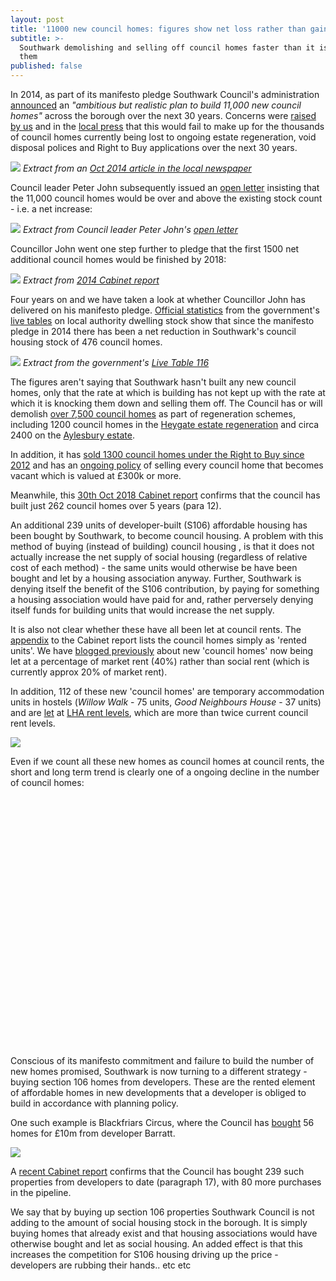 ```yaml
---
layout: post
title: '11000 new council homes: figures show net loss rather than gain'
subtitle: >-
  Southwark demolishing and selling off council homes faster than it is building
  them
published: false
---
```

In 2014, as part of its manifesto pledge Southwark Council's administration [announced](http://www.southwarklabour.co.uk/latest-news/southwark/news.aspx?p=102262) an _"ambitious but realistic plan to build 11,000 new council homes"_ across the borough over the next 30 years. Concerns were [raised by us](http://35percent.org/the-southwark-clearances) and in the [local press](https://crappistmartin.github.io/images/SNHeygateOverage.pdf) that this would fail to make up for the thousands of council homes currently being lost to ongoing estate regeneration, void disposal polices and Right to Buy applications over the next 30 years.

![](https://crappistmartin.github.io/images/SN1100homes.png)
*Extract from an [Oct 2014 article in the local newspaper](https://crappistmartin.github.io/images/SNHeygateOverage.pdf)*

Council leader Peter John subsequently issued an [open letter](http://35percent.org/img/pj11000councilhomesletter.pdf) insisting that the 11,000 council homes would be over and above the existing stock count - i.e. a net increase:

![](http://35percent.org/img/pj11000councilhomesletter.png)
*Extract from Council leader Peter John's [open letter](http://35percent.org/img/pj11000councilhomesletter.pdf)*

Councillor John went one step further to pledge that the first 1500 net additional council homes would be finished by 2018:

![](http://35percent.org/img/1500councilhomes.png)
*Extract from [2014 Cabinet report](http://moderngov.southwark.gov.uk/documents/s47488/Report%20Long%20term%20plans%20for%20the%20delivery%20of%20new%20council%20homes.pdf)*

Four years on and we have taken a look at whether Councillor John has delivered on his manifesto pledge. [Official statistics](https://www.gov.uk/government/uploads/system/uploads/attachment_data/file/674346/LT_116.xlsx) from the government's [live tables](https://www.gov.uk/government/statistical-data-sets/live-tables-on-dwelling-stock-including-vacants) on local authority dwelling stock show that since the manifesto pledge in 2014 there has been a net reduction in Southwark's council housing stock of 476 council homes.

![](http://35percent.org/img/livetableextract.png)
*Extract from the government's [Live Table 116](https://www.gov.uk/government/uploads/system/uploads/attachment_data/file/674346/LT_116.xlsx)*

The figures aren't saying that Southwark hasn't built any new council homes, only that the rate at which is building has not kept up with the rate at which it is knocking them down and selling them off. The Council has or will demolish [over 7,500 council homes](http://35percent.org/the-southwark-clearances/) as part of regeneration schemes, including  1200 council homes in the [Heygate estate regeneration](http://35percent.org/heygate-regeneration-faq/) and circa 2400 on the  [Aylesbury estate](http://35percent.org/aylesbury-estate/).

In addition, it has [sold 1300 council homes under the Right to Buy since 2012](https://www.insidehousing.co.uk/comment/comment/how-we-will-attempt-to-restrict-high-rents-on-right-to-buy-re-lets-58865) and has an [ongoing policy](http://35percent.org/the-southwark-clearances/#void-disposal-policy) of selling every council home that becomes vacant which is valued at £300k or more.

Meanwhile, this [30th Oct 2018 Cabinet report](http://moderngov.southwark.gov.uk/documents/s78248/Report%20New%20Homes%20Programme%20Delivery%20Model%20Review%202018.pdf) confirms that the council has built just 262 council homes over 5 years (para 12).  

An additional 239 units of developer-built (S106) affordable housing has been bought by Southwark, to become council housing. A problem with this method of buying (instead of building) council housing , is that it does not actually increase the net supply of social housing (regardless of relative cost of each method) - the same units would otherwise be have been bought and let by a housing association anyway.  Further, Southwark is denying itself the benefit of the S106 contribution, by paying for something a housing association would have paid for and, rather perversely denying itself funds for building units that would increase the net supply.

It is also not clear whether these have all been let at council rents. The [appendix](http://moderngov.southwark.gov.uk/documents/s78251/Appendix%202%20Map%20showing%20approved%20schemes.pdf) to the Cabinet report lists the council homes simply as 'rented units'. We have [blogged previously](http://35percent.org/2017-04-29-blackfriars-affordable-housing-circus/#10m-wasted-and-new-council-homes-not-even-social-rent) about new 'council homes' now being let at a percentage of market rent (40%) rather than social rent (which is currently approx 20% of market rent). 

In addition, 112 of these new 'council homes' are temporary accommodation units in hostels (_Willow Walk_ - 75 units, _Good Neighbours House_ - 37 units) and are [let](http://moderngov.southwark.gov.uk/documents/s65880/Temporary%20Accommodation%20Report.pdf) at [LHA rent levels](https://lha-direct.voa.gov.uk/SearchResults.aspx?LocalAuthorityId=28&LHACategory=999&Month=10&Year=2018&SearchPageParameters=true), which are more than twice current council rent levels.

![](http://35percent.org/img/lharates.png)

Even if we count all these new homes as council homes at council rents, the short and long term trend is clearly one of a ongoing decline in the number of council homes:

<script src="http://ajax.googleapis.com/ajax/libs/jquery/1.8.2/jquery.min.js">
</script>
<script src="http://code.highcharts.com/highcharts.js">
</script>
<script src="http://code.highcharts.com/modules/exporting.js">
</script>

<div id="container" style="min-width: 310px; height: 400px; margin: 0 auto">
</div>

<script type="text/javascript">

        $('#container').highcharts({
            title: {
                text: "Southwark's Council Homes",
                x: -20 //center
            },
            subtitle: {
                text: 'Source: https://www.gov.uk/government/uploads/system/uploads/attachment_data/file/674346/LT_116.xlsx',
                x: -20
            },
            xAxis: {
                categories: ['1994', '1995', '1996', '1997', '1998', '1999',
                    '2000', '2001', '2002', '2003', '2004', '2005', '2006', '2007', '2008', '2009', '2010', '2011', '2012', '2013', '2014', '2015', '2016', '2017']
            },
            yAxis: {
                title: {
                    text: 'Council-owned stock'
                },
                plotLines: [{
                    value: 0,
                    width: 1,
                    color: '#808080'
                }]
            },
            tooltip: {
                valueSuffix: ' Council homes'
            },
            legend: {
                layout: 'vertical',
                align: 'right',
                verticalAlign: 'middle',
                borderWidth: 0
            },
            series: [{
                name: 'Southwark',
                data: [55803, 55162, 54439, 53363, 52448, 51706, 50903, 49875, 48052, 46887, 45346, 43885, 42275, 41873, 41287, 40618, 40120, 39845, 39781, 38578, 39029, 38687, 38522, 38553]
            }]
        });

</script>

Conscious of its manifesto commitment and failure to build the number of new homes promised, Southwark is now turning to a different strategy - buying section 106 homes from developers. These are the rented element of affordable homes in new developments that a developer is obliged to build in accordance with planning policy.

One such example is Blackfriars Circus, where the Council has [bought](http://35percent.org/2017-04-29-blackfriars-affordable-housing-circus/) 56 homes for £10m from developer Barratt.

![](http://35percent.org/img/tweetmwilliamsblackfriars.png)

A [recent Cabinet report](http://moderngov.southwark.gov.uk/documents/s78248/Report%20New%20Homes%20Programme%20Delivery%20Model%20Review%202018.pdf) confirms that the Council has bought 239 such properties from developers to date (paragraph 17), with 80 more purchases in the pipeline. 

We say that by buying up section 106 properties Southwark Council is not adding to the amount of social housing stock in the borough. It is simply buying homes that already exist and that housing associations would have otherwise bought and let as social housing. An added effect is that this increases the competition for S106 housing driving up the price - developers are rubbing their hands.. etc etc
